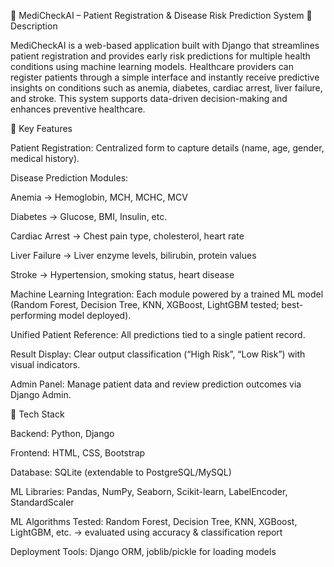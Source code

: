 🏥 MediCheckAI – Patient Registration & Disease Risk Prediction System
🔹 Description

MediCheckAI is a web-based application built with Django that streamlines patient registration and provides early risk predictions for multiple health conditions using machine learning models. Healthcare providers can register patients through a simple interface and instantly receive predictive insights on conditions such as anemia, diabetes, cardiac arrest, liver failure, and stroke. This system supports data-driven decision-making and enhances preventive healthcare.

🔹 Key Features

Patient Registration: Centralized form to capture details (name, age, gender, medical history).

Disease Prediction Modules:

Anemia → Hemoglobin, MCH, MCHC, MCV

Diabetes → Glucose, BMI, Insulin, etc.

Cardiac Arrest → Chest pain type, cholesterol, heart rate

Liver Failure → Liver enzyme levels, bilirubin, protein values

Stroke → Hypertension, smoking status, heart disease

Machine Learning Integration: Each module powered by a trained ML model (Random Forest, Decision Tree, KNN, XGBoost, LightGBM tested; best-performing model deployed).

Unified Patient Reference: All predictions tied to a single patient record.

Result Display: Clear output classification (“High Risk”, “Low Risk”) with visual indicators.

Admin Panel: Manage patient data and review prediction outcomes via Django Admin.

🔹 Tech Stack

Backend: Python, Django

Frontend: HTML, CSS, Bootstrap

Database: SQLite (extendable to PostgreSQL/MySQL)

ML Libraries: Pandas, NumPy, Seaborn, Scikit-learn, LabelEncoder, StandardScaler

ML Algorithms Tested: Random Forest, Decision Tree, KNN, XGBoost, LightGBM, etc. → evaluated using accuracy & classification report

Deployment Tools: Django ORM, joblib/pickle for loading models
